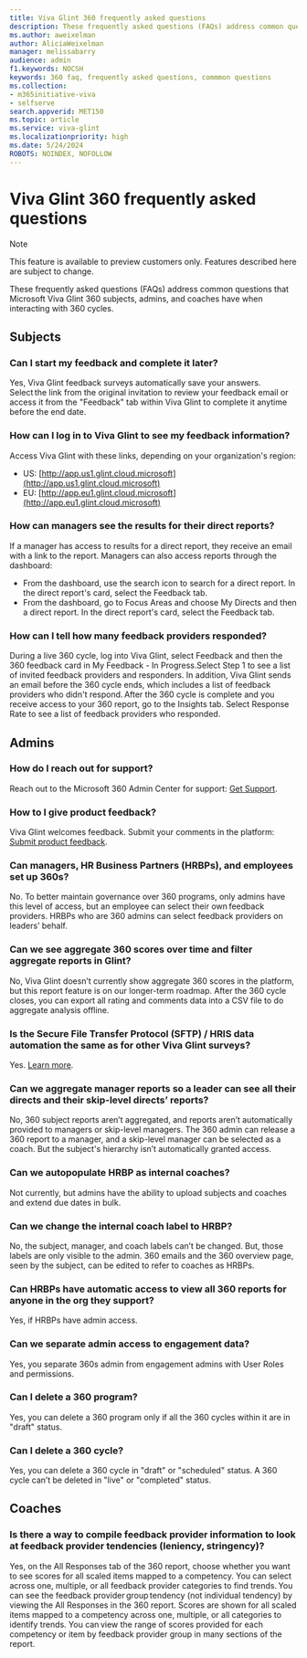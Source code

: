 ```yaml
---
title: Viva Glint 360 frequently asked questions
description: These frequently asked questions (FAQs) address common questions that Microsoft Viva Glint 360 subjects, admins, and coaches have when interacting with 360 cycles.
ms.author: aweixelman
author: AliciaWeixelman
manager: melissabarry
audience: admin
f1.keywords: NOCSH
keywords: 360 faq, frequently asked questions, commmon questions
ms.collection:  
- m365initiative-viva
- selfserve 
search.appverid: MET150 
ms.topic: article
ms.service: viva-glint
ms.localizationpriority: high
ms.date: 5/24/2024
ROBOTS: NOINDEX, NOFOLLOW
---
```


# Viva Glint 360 frequently asked questions

> [!NOTE]
> This feature is available to preview customers only. Features described here are subject to change.

These frequently asked questions (FAQs) address common questions that Microsoft Viva Glint 360 subjects, admins, and coaches have when interacting with 360 cycles.

## Subjects

### Can I start my feedback and complete it later?
Yes, Viva Glint feedback surveys automatically save your answers. Select the link from the original invitation to review your feedback email or access it from the "Feedback" tab within Viva Glint to complete it anytime before the end date.

### How can I log in to Viva Glint to see my feedback information?
Access Viva Glint with these links, depending on your organization's region:

- US: [http://app.us1.glint.cloud.microsoft](http://app.us1.glint.cloud.microsoft)
- EU: [http://app.eu1.glint.cloud.microsoft](http://app.eu1.glint.cloud.microsoft)

### How can managers see the results for their direct reports?
If a manager has access to results for a direct report, they receive an email with a link to the report. Managers can also access reports through the dashboard:

- From the dashboard, use the search icon to search for a direct report. In the direct report's card, select the Feedback tab.
- From the dashboard, go to Focus Areas and choose My Directs and then a direct report. In the direct report's card, select the Feedback tab.

### How can I tell how many feedback providers responded?
During a live 360 cycle, log into Viva Glint, select Feedback and then the 360 feedback card in My Feedback - In Progress.Select Step 1 to see a list of invited feedback providers and responders. In addition, Viva Glint sends an email before the 360 cycle ends, which includes a list of feedback providers who didn't respond. After the 360 cycle is complete and you receive access to your 360 report, go to the Insights tab. Select Response Rate to see a list of feedback providers who responded.

## Admins

### How do I reach out for support?
Reach out to the Microsoft 360 Admin Center for support: [Get Support](https://learn.microsoft.com/microsoft-365/admin/get-help-support?view=o365-worldwide&preserve-view=true).

### How to I give product feedback?
Viva Glint welcomes feedback. Submit your comments in the platform: [Submit product feedback](glint-product-feedback.md).

### Can managers, HR Business Partners (HRBPs), and employees set up 360s?
No. To better maintain governance over 360 programs, only admins have this level of access, but an employee can select their own feedback providers. HRBPs who are 360 admins can select feedback providers on leaders’ behalf.

### Can we see aggregate 360 scores over time and filter aggregate reports in Glint?
No, Viva Glint doesn’t currently show aggregate 360 scores in the platform, but this report feature is on our longer-term roadmap. After the 360 cycle closes, you can export all rating and comments data into a CSV file to do aggregate analysis offline.

### Is the Secure File Transfer Protocol (SFTP) / HRIS data automation the same as for other Viva Glint surveys?
Yes. [Learn more](sftp-data-automation.md).

### Can we aggregate manager reports so a leader can see all their directs and their skip-level directs’ reports?
No, 360 subject reports aren’t aggregated, and reports aren’t automatically provided to managers or skip-level managers. The 360 admin can release a 360 report to a manager, and a skip-level manager can be selected as a coach. But the subject's hierarchy isn’t automatically granted access.

### Can we autopopulate HRBP as internal coaches?
Not currently, but admins have the ability to upload subjects and coaches and extend due dates in bulk.

### Can we change the internal coach label to HRBP?
No, the subject, manager, and coach labels can’t be changed. But, those labels are only visible to the admin. 360 emails and the 360 overview page, seen by the subject, can be edited to refer to coaches as HRBPs.

### Can HRBPs have automatic access to view all 360 reports for anyone in the org they support?
Yes, if HRBPs have admin access.

### Can we separate admin access to engagement data?
Yes, you separate 360s admin from engagement admins with User Roles and permissions.

### Can I delete a 360 program?
Yes, you can delete a 360 program only if all the 360 cycles within it are in "draft" status.

### Can I delete a 360 cycle?
Yes, you can delete a 360 cycle in "draft" or "scheduled" status. A 360 cycle can’t be deleted in "live" or "completed" status.

## Coaches

### Is there a way to compile feedback provider information to look at feedback provider tendencies (leniency, stringency)?

Yes, on the All Responses tab of the 360 report, choose whether you want to see scores for all scaled items mapped to a competency. You can select across one, multiple, or all feedback provider categories to find trends. You can see the feedback provider group tendency (not individual tendency) by viewing the All Responses in the 360 report. Scores are shown for all scaled items mapped to a competency across one, multiple, or all categories to identify trends. You can view the range of scores provided for each competency or item by feedback provider group in many sections of the report.
